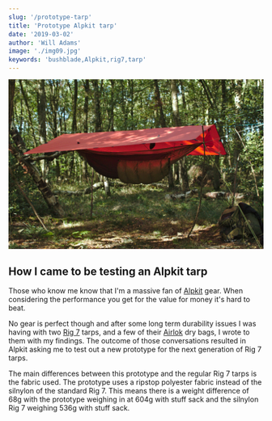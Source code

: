 ```yaml
---
slug: '/prototype-tarp'
title: 'Prototype Alpkit tarp'
date: '2019-03-02'
author: 'Will Adams'
image: './img09.jpg'
keywords: 'bushblade,Alpkit,rig7,tarp'
---
```


![Rig 7 Tarp](./img09.jpg 'Prototype Rig 7 tarp')

## How I came to be testing an Alpkit tarp

Those who know me know that I'm a massive fan of [Alpkit](https://www.alpkit.com/) gear. When considering the performance you get for the value for money it's hard to beat.

No gear is perfect though and after some long term durability issues I was having with two [Rig 7](https://www.alpkit.com/products/rig-7) tarps, and a few of their [Airlok](https://www.alpkit.com/products/airlok-20l) dry bags, I wrote to them with my findings.
The outcome of those conversations resulted in Alpkit asking me to test out a new prototype for the next generation of Rig 7 tarps.

The main differences between this prototype and the regular Rig 7 tarps is the fabric used. The prototype uses a ripstop polyester fabric instead of the silnylon of the standard Rig 7. This means there is a weight difference of 68g with the prototype weighing in at 604g with stuff sack and the silnylon Rig 7 weighing 536g with stuff sack.
